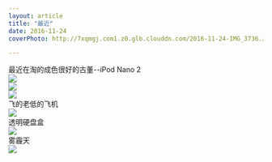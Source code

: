 ```yaml
---
layout: article
title: "最近"
date: 2016-11-24
coverPhoto: http://7xqmgj.com1.z0.glb.clouddn.com/2016-11-24-IMG_3736.JPG

---
```


最近在淘的成色很好的古董--iPod Nano 2  
![](http://7xqmgj.com1.z0.glb.clouddn.com/2016-11-24-IMG_3736.JPG)  
![](http://7xqmgj.com1.z0.glb.clouddn.com/2016-11-24-20161123-IMG_3732.jpg)  
![](http://7xqmgj.com1.z0.glb.clouddn.com/2016-11-24-20161123-IMG_3731.jpg)  
飞的老低的飞机  
![](http://7xqmgj.com1.z0.glb.clouddn.com/2016-11-24-IMG_3726.JPG)  
透明硬盘盒  
![](http://7xqmgj.com1.z0.glb.clouddn.com/2016-11-24-IMG_3668.JPG)  
雾霾天  
![](http://7xqmgj.com1.z0.glb.clouddn.com/2016-11-24-IMG_3681.JPG)  